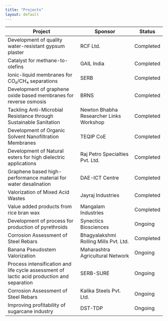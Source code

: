```yaml
---            
title: "Projects"
layout: default
---
```


| Project | Sponsor | Status |
| ------- | ------- | ------ |
| Development of quality water-resistant gypsum plaster | RCF Ltd. | Completed |
| Catalyst for methane-to-olefins | GAIL India | Completed |
| Ionic-liquid membranes for CO₂/CH₄ separations | SERB | Completed |
| Development of graphene oxide based membranes for reverse osmosis | BRNS | Completed |
| Tackling Anti-Microbial Resistance through Sustainable Sanitation | Newton Bhabha Researcher Links Workshop | Completed |
| Development of Organic Solvent Nanofiltration Membranes | TEQIP CoE | Completed |
| Development of Natural esters for high dielectric applications | Raj Petro Specialties Pvt. Ltd. |  Completed |
| Graphene based high-performance material for water desalination | DAE-ICT Centre | Completed |
| Valorization of Mixed Acid Wastes | Jayraj Industries |  Completed |
| Value added products from rice bran wax | Mangalam Industries | Completed |
| Development of process for production of pyrethroids | Synectics Biosciences |  Ongoing |
| Corrosion Assessment of Steel Rebars | Bhagyalakshmi Rolling Mills Pvt. Ltd. | Completed |
| Banana Pseudostem Valorization | Maharashtra Agricultural Network |  Ongoing |
| Process intensification and life cycle assessment of lactic acid production and separation | SERB-SURE | Ongoing |
| Corrosion Assessment of Steel Rebars | Kalika Steels Pvt. Ltd. | Ongoing |
| Improving profitability of sugarcane industry | DST-TDP | Ongoing |
